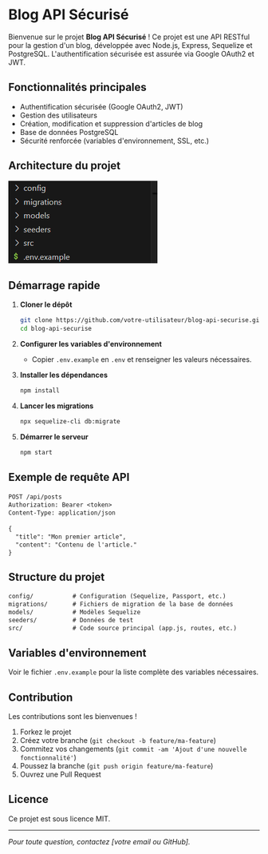 # Blog API Sécurisé

Bienvenue sur le projet **Blog API Sécurisé** ! Ce projet est une API RESTful pour la gestion d'un blog, développée avec Node.js, Express, Sequelize et PostgreSQL. L'authentification sécurisée est assurée via Google OAuth2 et JWT.

## Fonctionnalités principales

- Authentification sécurisée (Google OAuth2, JWT)
- Gestion des utilisateurs
- Création, modification et suppression d'articles de blog
- Base de données PostgreSQL
- Sécurité renforcée (variables d'environnement, SSL, etc.)

## Architecture du projet

![Architecture du projet](Architecture.png)

## Démarrage rapide

1. **Cloner le dépôt**
   ```bash
   git clone https://github.com/votre-utilisateur/blog-api-securise.git
   cd blog-api-securise
   ```
2. **Configurer les variables d'environnement**
   - Copier `.env.example` en `.env` et renseigner les valeurs nécessaires.

3. **Installer les dépendances**
   ```bash
   npm install
   ```

4. **Lancer les migrations**
   ```bash
   npx sequelize-cli db:migrate
   ```

5. **Démarrer le serveur**
   ```bash
   npm start
   ```


## Exemple de requête API

```http
POST /api/posts
Authorization: Bearer <token>
Content-Type: application/json

{
  "title": "Mon premier article",
  "content": "Contenu de l'article."
}
```

## Structure du projet

```
config/           # Configuration (Sequelize, Passport, etc.)
migrations/       # Fichiers de migration de la base de données
models/           # Modèles Sequelize
seeders/          # Données de test
src/              # Code source principal (app.js, routes, etc.)
```

## Variables d'environnement

Voir le fichier `.env.example` pour la liste complète des variables nécessaires.

## Contribution

Les contributions sont les bienvenues !

1. Forkez le projet
2. Créez votre branche (`git checkout -b feature/ma-feature`)
3. Commitez vos changements (`git commit -am 'Ajout d'une nouvelle fonctionnalité'`)
4. Poussez la branche (`git push origin feature/ma-feature`)
5. Ouvrez une Pull Request

## Licence

Ce projet est sous licence MIT.

---

*Pour toute question, contactez [votre email ou GitHub].*

